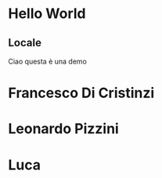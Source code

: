 # Hello World
## Locale
Ciao questa è una demo
#  Francesco Di Cristinzi
# Leonardo Pizzini
# Luca

